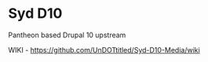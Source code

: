 # Syd D10

Pantheon based Drupal 10 upstream

WIKI - https://github.com/UnDOTtitled/Syd-D10-Media/wiki
